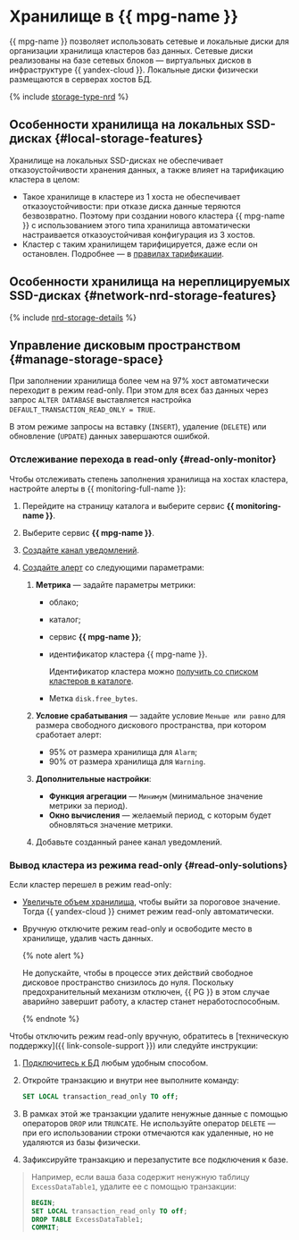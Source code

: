 # Хранилище в {{ mpg-name }}

{{ mpg-name }} позволяет использовать сетевые и локальные диски для организации хранилища кластеров баз данных. Сетевые диски реализованы на базе сетевых блоков — виртуальных дисков в инфраструктуре {{ yandex-cloud }}. Локальные диски физически размещаются в серверах хостов БД.

{% include [storage-type-nrd](../../_includes/mdb/mpg/storage-type.md) %}

## Особенности хранилища на локальных SSD-дисках {#local-storage-features}

Хранилище на локальных SSD-дисках не обеспечивает отказоустойчивости хранения данных, а также влияет на тарификацию кластера в целом:

* Такое хранилище в кластере из 1 хоста не обеспечивает отказоустойчивости: при отказе диска данные теряются безвозвратно. Поэтому при создании нового кластера {{ mpg-name }} с использованием этого типа хранилища автоматически настраивается отказоустойчивая конфигурация из 3 хостов.
* Кластер с таким хранилищем тарифицируется, даже если он остановлен. Подробнее — в [правилах тарификации](../pricing.md).

## Особенности хранилища на нереплицируемых SSD-дисках {#network-nrd-storage-features}

{% include [nrd-storage-details](../../_includes/mdb/nrd-storage-details.md) %}

## Управление дисковым пространством {#manage-storage-space}

При заполнении хранилища более чем на 97% хост автоматически переходит в режим read-only. При этом для всех баз данных через запрос `ALTER DATABASE` выставляется настройка `DEFAULT_TRANSACTION_READ_ONLY = TRUE`.

В этом режиме запросы на вставку (`INSERT`), удаление (`DELETE`) или обновление (`UPDATE`) данных завершаются ошибкой.


### Отслеживание перехода в read-only {#read-only-monitor}

Чтобы отслеживать степень заполнения хранилища на хостах кластера, настройте алерты в {{ monitoring-full-name }}:

1. Перейдите на страницу каталога и выберите сервис **{{ monitoring-name }}**.
1. Выберите сервис **{{ mpg-name }}**.
1. [Создайте канал уведомлений](../../monitoring/operations/alert/create-channel.md).
1. [Создайте алерт](../../monitoring/operations/alert/create-alert.md) со следующими параметрами:

    1. **Метрика** — задайте параметры метрики:

        * облако;
        * каталог;
        * сервис **{{ mpg-name }}**;
        * идентификатор кластера {{ mpg-name }}.

            Идентификатор кластера можно [получить со списком кластеров в каталоге](../operations/cluster-list.md#list-clusters).

        * Метка `disk.free_bytes`.

    1. **Условие срабатывания** — задайте условие `Меньше или равно` для размера свободного дискового пространства, при котором сработает алерт:

        * 95% от размера хранилища для `Alarm`;
        * 90% от размера хранилища для `Warning`.

    1. **Дополнительные настройки**:

        * **Функция агрегации** — `Минимум` (минимальное значение метрики за период).
        * **Окно вычисления** — желаемый период, с которым будет обновляться значение метрики.

    1. Добавьте созданный ранее канал уведомлений.

### Вывод кластера из режима read-only {#read-only-solutions}

Если кластер перешел в режим read-only:

* [Увеличьте объем хранилища](../operations/update.md#change-disk-size), чтобы выйти за пороговое значение. Тогда {{ yandex-cloud }} снимет режим read-only автоматически.

* Вручную отключите режим read-only и освободите место в хранилище, удалив часть данных.

    {% note alert %}

    Не допускайте, чтобы в процессе этих действий свободное дисковое пространство снизилось до нуля. Поскольку предохранительный механизм отключен, {{ PG }} в этом случае аварийно завершит работу, а кластер станет неработоспособным.

    {% endnote %}

Чтобы отключить режим read-only вручную, обратитесь в [техническую поддержку]({{ link-console-support }}) или следуйте инструкции:

1. [Подключитесь к БД](../operations/connect.md) любым удобным способом.

1. Откройте транзакцию и внутри нее выполните команду:

   ```sql
   SET LOCAL transaction_read_only TO off;
   ```

1. В рамках этой же транзакции удалите ненужные данные с помощью операторов `DROP` или `TRUNCATE`. Не используйте оператор `DELETE` — при его использовании строки отмечаются как удаленные, но не удаляются из базы физически.

1. Зафиксируйте транзакцию и перезапустите все подключения к базе.

> Например, если ваша база содержит ненужную таблицу `ExcessDataTable1`, удалите ее с помощью транзакции:
>
> ```sql
> BEGIN;
> SET LOCAL transaction_read_only TO off;
> DROP TABLE ExcessDataTable1;
> COMMIT;
> ```
